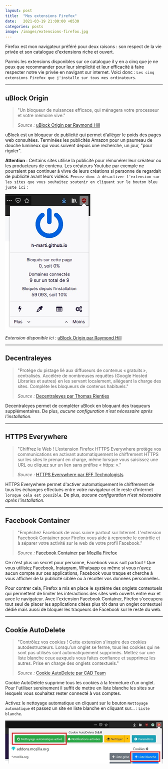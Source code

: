 ```yaml
---
layout: post
title:  "Mes extensions Firefox"
date:   2021-03-19 21:00:00 +0530
categories: posts
image: /images/extensions-firefox.jpg
---
```


Firefox est mon navigateur préféré pour deux raisons : son respect de la vie privée et son catalogue d'extensions riche et ouvert.

Parmis les extensions disponibles sur ce catalogue il y en a cinq que je ne peux que recommander pour leur simplicité et leur efficacité à faire respecter notre vie privée en navigant sur internet. Voici donc : ```Les cinq extensions Firefox que j'installe sur tous mes ordinateurs```.

***

## uBlock Origin

> "Un bloqueur de nuisances efficace, qui ménagera votre processeur et votre mémoire vive."
>
> *Source :* [uBlock Origin par Raymond Hill](https://addons.mozilla.org/fr/firefox/addon/ublock-origin/)

uBlock est un bloqueur de publicité qui permet d'alléger le poids des pages web consultées. Terminées les publicités Amazon pour un paumeau de douche lumineux qui vous suivent depuis une recherche, un jour, "pour rigoler".

**Attention** : Certains sites utilise la publicité pour rémunérer leur créateur ou les producteurs de contenu. Les créateurs Youtube par exemple ne pourraient pas continuer à vivre de leurs créations si personne de regardait de publicité avant leurs vidéos. ```Pensez-donc à désactiver l'extension sur les sites que vous souhaitez soutenir en cliquant sur le bouton bleu juste ici``` :

<div class="text-center">   
    <img src="/images/desactiver-uBlock.jpg" alt="Désactiver uBlock">
</div>

*Extension disponible ici :* [uBlock Origin par Raymond Hill](https://addons.mozilla.org/fr/firefox/addon/ublock-origin/)

***

## Decentraleyes

> "Protège du pistage lié aux diffuseurs de contenus « gratuits », centralisés. Accélère de nombreuses requêtes (Google Hosted Libraries et autres) en les servant localement, allégeant la charge des sites. Complète les bloqueurs de contenus habituels."
>
> *Source :* [Decentraleyes par Thomas Rientjes](https://addons.mozilla.org/fr/firefox/addon/decentraleyes/)

Decentraleyes permet de compléter uBlock en bloquant des traqueurs supplémentaires. De plus, *aucune configuration n'est nécessaire après l'installation.*

***

## HTTPS Everywhere

> "Chiffrez le Web ! L’extension Firefox HTTPS Everywhere protège vos communications en activant automatiquement le chiffrement HTTPS sur les sites le prenant en charge, même lorsque vous saisissez une URL ou cliquez sur un lien sans préfixe « https: »."
>
> *Source :* [HTTPS Everywhere par EFF Technologists](https://addons.mozilla.org/fr/firefox/addon/https-everywhere/)

HTTPS Everywhere permet d'activer automatiquement le chiffrement de tous les échanges effectués entre votre navigateur et le reste d'internet ```lorsque cela est possible```. De plus, *aucune configuration n'est nécessaire après l'installation.*

***

## Facebook Container

> "Empêchez Facebook de vous suivre partout sur Internet. L'extension Facebook Container pour Firefox vous aide à reprendre le contrôle et à séparer votre activité sur le web de votre profil Facebook."
>
> *Source :* [Facebook Container par Mozilla Firefox](https://addons.mozilla.org/fr/firefox/addon/facebook-container/)

Ce n'est plus un secret pour personne, Facebook vous suit partout ! Que vous utilisiez Facebook, Instagram, Whatsapp ou même si vous n'avez aucun compte sur ces applications, Facebook vous traque et cherche à vous afficher de la publicité ciblée ou à récolter vos données personnelles.

Pour contrer cela, Firefox a mis en place le système des onglets contextuels qui permettent de limiter les interactions des sites web ouverts entre eux et avec le navigateur. Avec l'extension Facebook Container, Firefox s'occupera tout seul de placer les applications citées plus tôt dans un onglet contextuel dédié mais aussi de bloquer les traqueurs de Facebook sur le reste du web.


***

## Cookie AutoDelete

> "Contrôlez vos cookies ! Cette extension s'inspire des cookies autodestructeurs. Lorsqu'un onglet se ferme, tous les cookies qui ne sont pas utilisés sont automatiquement supprimés. Mettez sur une liste blanche ceux auxquels vous faites confiance et supprimez les autres. Prise en charge des onglets contextuels."
>
> *Source :* [Cookie AutoDelete par CAD Team](https://addons.mozilla.org/fr/firefox/addon/cookie-autodelete/)

Cookie AutoDelete supprime tous les cookies à la fermeture d'un onglet. Pour l'utiliser sereinement il suffit de mettre en liste blanche les sites sur lesquels vous souhaitez rester connecté à vos comptes.

Activez le nettoyage automatique en cliquant sur le bouton ```Nettoyage automatique``` et passez un site en liste blanche en cliquant sur... : ```Liste blanche```.

<div class="text-center">   
    <img src="/images/cookie-autodelete-activer.jpg" alt="Activer Cookie AutoDelete">
</div>